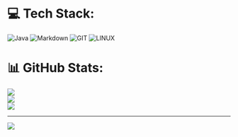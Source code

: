 
# 💻 Tech Stack:
![Java](https://img.shields.io/badge/java-%23ED8B00.svg?style=for-the-badge&logo=java&logoColor=white) ![Markdown](https://img.shields.io/badge/markdown-%23000000.svg?style=for-the-badge&logo=markdown&logoColor=white) ![GIT](https://img.shields.io/badge/Git-fc6d26?style=for-the-badge&logo=git&logoColor=white) ![LINUX](https://img.shields.io/badge/Linux-FCC624?style=for-the-badge&logo=linux&logoColor=black)
# 📊 GitHub Stats:
![](https://github-readme-stats.vercel.app/api?username=MartinVogtFHNW&theme=dark&hide_border=false&include_all_commits=false&count_private=false)<br/>
![](https://github-readme-streak-stats.herokuapp.com/?user=MartinVogtFHNW&theme=dark&hide_border=false)<br/>
![](https://github-readme-stats.vercel.app/api/top-langs/?username=MartinVogtFHNW&theme=dark&hide_border=false&include_all_commits=false&count_private=false&layout=compact)

---
[![](https://visitcount.itsvg.in/api?id=MartinVogtFHNW&icon=0&color=0)](https://visitcount.itsvg.in)

<!-- Proudly created with GPRM ( https://gprm.itsvg.in ) -->
